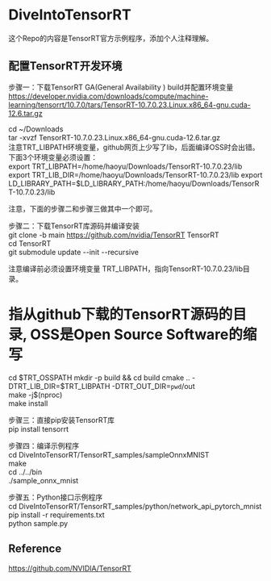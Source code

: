 # DiveIntoTensorRT
这个Repo的内容是TensorRT官方示例程序，添加个人注释理解。  

## 配置TensorRT开发环境

步骤一：下载TensorRT GA(General Availability ) build并配置环境变量  
https://developer.nvidia.com/downloads/compute/machine-learning/tensorrt/10.7.0/tars/TensorRT-10.7.0.23.Linux.x86_64-gnu.cuda-12.6.tar.gz  

cd ~/Downloads  
tar -xvzf TensorRT-10.7.0.23.Linux.x86_64-gnu.cuda-12.6.tar.gz  
注意TRT_LIBPATH环境变量，github网页上少写了lib，后面编译OSS时会出错。下面3个环境变量必须设置：  
export TRT_LIBPATH=/home/haoyu/Downloads/TensorRT-10.7.0.23/lib  
export TRT_LIB_DIR=/home/haoyu/Downloads/TensorRT-10.7.0.23/lib
export LD_LIBRARY_PATH=$LD_LIBRARY_PATH:/home/haoyu/Downloads/TensorRT-10.7.0.23/lib  

注意，下面的步骤二和步骤三做其中一个即可。  

步骤二：下载TensorRT库源码并编译安装  
git clone -b main https://github.com/nvidia/TensorRT TensorRT  
cd TensorRT  
git submodule update --init --recursive  

注意编译前必须设置环境变量 TRT_LIBPATH，指向TensorRT-10.7.0.23/lib目录。  

# 指从github下载的TensorRT源码的目录, OSS是Open Source Software的缩写  
cd $TRT_OSSPATH  
mkdir -p build && cd build  
cmake .. -DTRT_LIB_DIR=$TRT_LIBPATH -DTRT_OUT_DIR=`pwd`/out  
make -j$(nproc)  
make install  

步骤三：直接pip安装TensorRT库  
pip install tensorrt  

步骤四：编译示例程序  
cd DiveIntoTensorRT/TensorRT_samples/sampleOnnxMNIST  
make  
cd ../../bin  
./sample_onnx_mnist  

步骤五：Python接口示例程序  
cd DiveIntoTensorRT/TensorRT_samples/python/network_api_pytorch_mnist  
pip install -r requirements.txt  
python sample.py  
  
## Reference  
https://github.com/NVIDIA/TensorRT  
